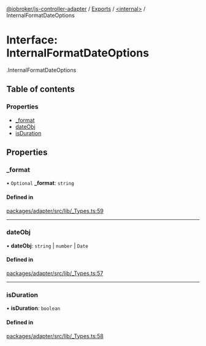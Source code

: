 [@iobroker/js-controller-adapter](../README.md) / [Exports](../modules.md) / [<internal\>](../modules/internal_.md) / InternalFormatDateOptions

# Interface: InternalFormatDateOptions

[<internal>](../modules/internal_.md).InternalFormatDateOptions

## Table of contents

### Properties

- [\_format](internal_.InternalFormatDateOptions.md#_format)
- [dateObj](internal_.InternalFormatDateOptions.md#dateobj)
- [isDuration](internal_.InternalFormatDateOptions.md#isduration)

## Properties

### \_format

• `Optional` **\_format**: `string`

#### Defined in

[packages/adapter/src/lib/_Types.ts:59](https://github.com/ioBroker/ioBroker.js-controller/blob/0bbb8b76/packages/adapter/src/lib/_Types.ts#L59)

___

### dateObj

• **dateObj**: `string` \| `number` \| `Date`

#### Defined in

[packages/adapter/src/lib/_Types.ts:57](https://github.com/ioBroker/ioBroker.js-controller/blob/0bbb8b76/packages/adapter/src/lib/_Types.ts#L57)

___

### isDuration

• **isDuration**: `boolean`

#### Defined in

[packages/adapter/src/lib/_Types.ts:58](https://github.com/ioBroker/ioBroker.js-controller/blob/0bbb8b76/packages/adapter/src/lib/_Types.ts#L58)
